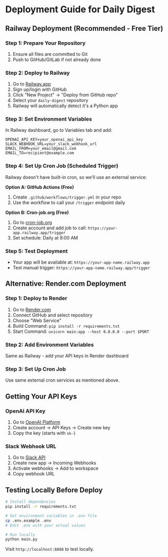 # Deployment Guide for Daily Digest

## Railway Deployment (Recommended - Free Tier)

### Step 1: Prepare Your Repository
1. Ensure all files are committed to Git
2. Push to GitHub/GitLab if not already done

### Step 2: Deploy to Railway
1. Go to [Railway.app](https://railway.app)
2. Sign up/login with GitHub
3. Click "New Project" → "Deploy from GitHub repo"
4. Select your `daily-digest` repository
5. Railway will automatically detect it's a Python app

### Step 3: Set Environment Variables
In Railway dashboard, go to Variables tab and add:
```
OPENAI_API_KEY=your_openai_api_key
SLACK_WEBHOOK_URL=your_slack_webhook_url
EMAIL_FROM=your_email@gmail.com
EMAIL_TO=recipient@example.com
```

### Step 4: Set Up Cron Job (Scheduled Trigger)
Railway doesn't have built-in cron, so we'll use an external service:

**Option A: GitHub Actions (Free)**
1. Create `.github/workflows/trigger.yml` in your repo
2. Use the workflow to call your `/trigger` endpoint daily

**Option B: Cron-job.org (Free)**
1. Go to [cron-job.org](https://cron-job.org)
2. Create account and add job to call: `https://your-app.railway.app/trigger`
3. Set schedule: Daily at 8:00 AM

### Step 5: Test Deployment
- Your app will be available at: `https://your-app-name.railway.app`
- Test manual trigger: `https://your-app-name.railway.app/trigger`

## Alternative: Render.com Deployment

### Step 1: Deploy to Render
1. Go to [Render.com](https://render.com)
2. Connect GitHub and select repository
3. Choose "Web Service"
4. Build Command: `pip install -r requirements.txt`
5. Start Command: `uvicorn main:app --host 0.0.0.0 --port $PORT`

### Step 2: Add Environment Variables
Same as Railway - add your API keys in Render dashboard

### Step 3: Set Up Cron Job
Use same external cron services as mentioned above.

## Getting Your API Keys

### OpenAI API Key
1. Go to [OpenAI Platform](https://platform.openai.com)
2. Create account → API Keys → Create new key
3. Copy the key (starts with `sk-`)

### Slack Webhook URL
1. Go to [Slack API](https://api.slack.com/apps)
2. Create new app → Incoming Webhooks
3. Activate webhooks → Add to workspace
4. Copy webhook URL

## Testing Locally Before Deploy
```bash
# Install dependencies
pip install -r requirements.txt

# Set environment variables in .env file
cp .env.example .env
# Edit .env with your actual values

# Run locally
python main.py
```

Visit `http://localhost:8888` to test locally.
